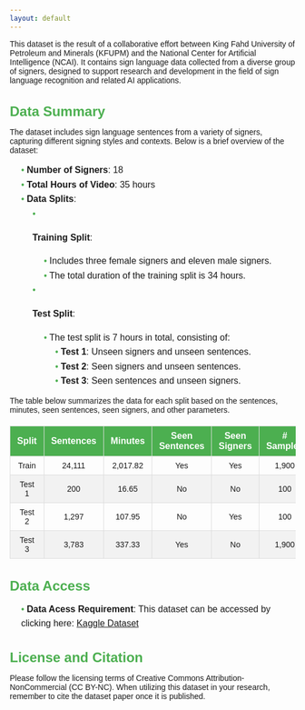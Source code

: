 ```yaml
---
layout: default
---
```


This dataset is the result of a collaborative effort between King Fahd University of Petroleum and Minerals (KFUPM) and the National Center for Artificial Intelligence (NCAI). It contains sign language data collected from a diverse group of signers, designed to support research and development in the field of sign language recognition and related AI applications.

## Data Summary

The dataset includes sign language sentences from a variety of signers, capturing different signing styles and contexts. Below is a brief overview of the dataset:

- **Number of Signers**: 18
- **Total Hours of Video**: 35 hours
- **Data Splits**: 
  - **Training Split**:
    - Includes three female signers and eleven male signers.
    - The total duration of the training split is 34 hours.

  - **Test Split**:
    - The test split is 7 hours in total, consisting of:
      - **Test 1**: Unseen signers and unseen sentences.
      - **Test 2**: Seen signers and unseen sentences.
      - **Test 3**: Seen sentences and unseen signers.

The table below summarizes the data for each split based on the sentences, minutes, seen sentences, seen signers, and other parameters.

<html lang="en">
<head>
  <meta charset="UTF-8">
  <meta name="viewport" content="width=device-width, initial-scale=1.0">
  <title>Styled Table</title>
  <style>
    table {
      width: 100%;
      border-collapse: collapse;
      margin: 20px 0;
      font-family: Arial, sans-serif;
    }
    th, td {
      border: 1px solid #ddd;
      padding: 8px 12px;
      text-align: center;
    }
    th {
      background-color: #4CAF50;
      color: white;
    }
    tr:nth-child(even) {
      background-color: #f2f2f2;
    }
    tr:hover {
      background-color: #ddd;
    }
    td {
      font-size: 14px;
    }
    th {
      font-size: 16px;
      font-weight: bold;
    }
  </style>
</head>
<body>
  <table>
    <thead>
      <tr>
        <th><strong>Split</strong></th>
        <th><strong>Sentences</strong></th>
        <th><strong>Minutes</strong></th>
        <th><strong>Seen Sentences</strong></th>
        <th><strong>Seen Signers</strong></th>
        <th><strong># Samples</strong></th>
        <th><strong># Signers</strong></th>
        <th><strong>Gender</strong></th>
      </tr>
    </thead>
    <tbody>
      <tr>
        <td>Train</td>
        <td>24,111</td>
        <td>2,017.82</td>
        <td>Yes</td>
        <td>Yes</td>
        <td>1,900</td>
        <td>16</td>
        <td>4F, 12M</td>
      </tr>
      <tr>
        <td>Test 1</td>
        <td>200</td>
        <td>16.65</td>
        <td>No</td>
        <td>No</td>
        <td>100</td>
        <td>2</td>
        <td>1F, 1M</td>
      </tr>
      <tr>
        <td>Test 2</td>
        <td>1,297</td>
        <td>107.95</td>
        <td>No</td>
        <td>Yes</td>
        <td>100</td>
        <td>11</td>
        <td>3F, 10M</td>
      </tr>
      <tr>
        <td>Test 3</td>
        <td>3,783</td>
        <td>337.33</td>
        <td>Yes</td>
        <td>No</td>
        <td>1,900</td>
        <td>2</td>
        <td>1F, 1M</td>
      </tr>
    </tbody>
  </table>
</body>
</html>


## Data Access
- **Data Acess Requirement**: This dataset can be accessed by clicking here: [Kaggle Dataset]([https://www.kaggle.com/dataset-url](https://www.kaggle.com/competitions/ssl-competetion))



## License and Citation
Please follow the licensing terms of Creative Commons Attribution-NonCommercial (CC BY-NC). When utilizing this dataset in your research, remember to cite the dataset paper once it is published.

<html lang="en">
<head>
  <meta charset="UTF-8">
  <meta name="viewport" content="width=device-width, initial-scale=1.0">
  <title>Styled List</title>
  <style>
    body {
      font-family: Arial, sans-serif;
      margin: 20px;
    }
    .list-container {
      background-color: #f9f9f9;
      border: 1px solid #ddd;
      padding: 15px;
      border-radius: 8px;
      box-shadow: 0 2px 8px rgba(0, 0, 0, 0.1);
    }
    h2 {
      color: #4CAF50;
      font-size: 24px;
      margin-bottom: 10px;
    }
    ul {
      list-style-type: none;
      padding-left: 20px;
    }
    li {
      font-size: 16px;
      line-height: 1.6;
    }
    li::before {
      content: "• ";
      color: #4CAF50;
    }
    .sub-list {
      margin-left: 20px;
      font-size: 14px;
      color: #555;
    }
  </style>
</head>
<body>
